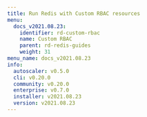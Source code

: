 ```yaml
---
title: Run Redis with Custom RBAC resources
menu:
  docs_v2021.08.23:
    identifier: rd-custom-rbac
    name: Custom RBAC
    parent: rd-redis-guides
    weight: 31
menu_name: docs_v2021.08.23
info:
  autoscaler: v0.5.0
  cli: v0.20.0
  community: v0.20.0
  enterprise: v0.7.0
  installer: v2021.08.23
  version: v2021.08.23
---
```


